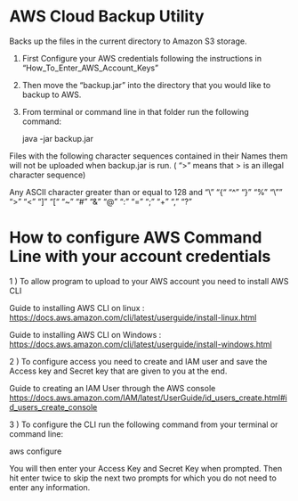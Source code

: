 # AWS Cloud Backup Utility
Backs up the files in the current directory to Amazon S3 storage.

1) First Configure your AWS credentials following the instructions in “How_To_Enter_AWS_Account_Keys”

2) Then move the “backup.jar” into the directory that you would like to backup to AWS.

3) From terminal or command line in that folder run the following command:
	
	java -jar backup.jar




Files with the following character sequences contained in their Names them will not  be uploaded when backup.jar is run. ( “>” means that > is an illegal character sequence)

Any ASCII character greater than or equal to 128 and
“\\”
“{“
“^”
“}”
“%”
“\””
“>”
“<”
“]”
“[“
“~”
“#”
“&”
“@”
“:”
“=”
“;”
“+”
“,”
“?”



# How to configure AWS Command Line with your account credentials

1 ) To allow program to upload to your AWS account you need to install AWS CLI

Guide to installing AWS CLI on linux : 
https://docs.aws.amazon.com/cli/latest/userguide/install-linux.html

Guide to installing AWS CLI on Windows :
https://docs.aws.amazon.com/cli/latest/userguide/install-windows.html




2 ) To configure access you need to create and IAM user and save the Access key and Secret key that are given to you at the end.

Guide to creating an IAM User through the AWS console
https://docs.aws.amazon.com/IAM/latest/UserGuide/id_users_create.html#id_users_create_console




3 ) To configure the CLI run the following command from your terminal or command line:

aws configure
	
You will then enter your Access Key and Secret Key when prompted. Then hit enter twice to skip the next two prompts for which you do not need to enter any information.






